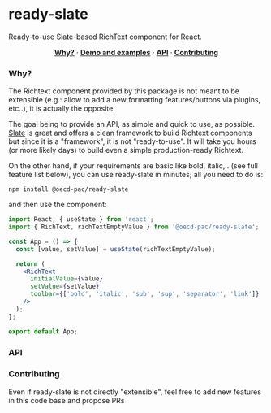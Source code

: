 # ready-slate

Ready-to-use Slate-based RichText component for React.

<p align="center">
  <a href="#why"><strong>Why?</strong></a> ·
  <a href="https://..."><strong>Demo and examples</strong></a> ·
  <a href="#API"><strong>API</strong></a> ·
  <a href="#contributing"><strong>Contributing</strong></a>
</p>

### Why?

The Richtext component provided by this package is not meant to be extensible (e.g.: allow to add a new formatting features/buttons via plugins, etc..), it is actually the opposite.

The goal being to provide an API, as simple and quick to use, as possible.
[Slate](https://github.com/ianstormtaylor/slate#readme) is great and offers a clean framework to build Richtext components but since it is a "framework", it is not "ready-to-use".
It will take you hours (or more likely days) to build even a simple production-ready Richtext.

On the other hand, if your requirements are basic like bold, italic,.. (see full feature list below), you can use ready-slate in minutes; all you need to do is:

`npm install @oecd-pac/ready-slate`

and then use the component:

```jsx
import React, { useState } from 'react';
import { RichText, richTextEmptyValue } from '@oecd-pac/ready-slate';

const App = () => {
  const [value, setValue] = useState(richTextEmptyValue);

  return (
    <RichText
      initialValue={value}
      setValue={setValue}
      toolbar={['bold', 'italic', 'sub', 'sup', 'separator', 'link']}
    />
  );
};

export default App;
```

### API

### Contributing

Even if ready-slate is not directly "extensible", feel free to add new features in this code base and propose PRs
